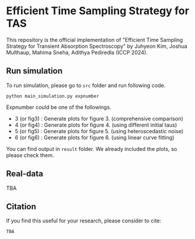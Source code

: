 # Efficient Time Sampling Strategy for TAS

This repository is the official implementation of "Efficient Time Sampling Strategy for Transient Absorption Spectroscopy" by Juhyeon Kim, Joshua Multhaup, Mahima Sneha, Adithya Pediredla (ICCP 2024).


## Run simulation
To run simulation, please go to `src` folder and run following code.
```
python main_simulation.py expnumber
```

Expnumber could be one of the followings.

- 3 (or fig3) : Generate plots for figure 3. (comprehensive comparison) 
- 4 (or fig4) : Generate plots for figure 4. (using different initial taus)
- 5 (or fig5) : Generate plots for figure 5. (using heteroscedastic noise)
- 6 (or fig6) : Generate plots for figure 6. (using linear curve fitting)
 

You can find output in `result` folder.
We already included the plots, so please check them.

 ## Real-data
TBA

## Citation
If you find this useful for your research, please consider to cite:
```
TBA
```